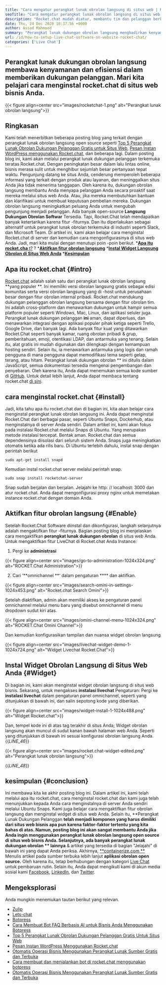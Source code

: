 ```yaml
---
title: "Cara mengatur perangkat lunak obrolan langsung di situs web | Rocket.chat" 
seoTitle: "Cara mengatur perangkat lunak obrolan langsung di situs web | Rocket.chat" 
description: "Rocket.chat mudah diatur, membantu tim dan pelanggan berkomunikasi secara efisien. Perangkat lunak obrolan langsung ini adalah open-source, cross-platform, dan hosting sendiri." 
date: Thu, 24 Dec 2020 10:37:56 +0000
author: Assad Mahmood
summary: "Perangkat lunak dukungan obrolan langsung menghadirkan kenyamanan dan efisiensi dalam memberikan dukungan pelanggan. Mari kita pelajari cara menginstal rocket.chat di situs web bisnis Anda." 
url: /id/how-to-setup-live-chat-software-on-website-rocket-chat/
categories: ['Live Chat']
---
```


## Perangkat lunak dukungan obrolan langsung membawa kenyamanan dan efisiensi dalam memberikan dukungan pelanggan. Mari kita pelajari cara menginstal rocket.chat di situs web bisnis Anda.

{{< figure align=center src="images/rocketchat-1.png" alt="Perangkat lunak obrolan langsung">}}


## Ringkasan
Kami telah menerbitkan beberapa posting blog yang terkait dengan perangkat lunak obrolan langsung open source seperti [Top 5 Perangkat Lunak Obrolan Dukungan Pelanggan Gratis untuk Situs Web][1], [Pesan Instan WordPress menggunakan Rocket.chat][2], dan beberapa lagi. Dalam posting blog ini, kami akan melalui perangkat lunak dukungan pelanggan terkemuka teratas Rocket.chat. Dengan peningkatan besar dalam lalu lintas online, bisnis merasa sulit untuk menghibur sejumlah besar pertanyaan tepat waktu. Pengunjung datang ke situs Anda, cenderung memperoleh beberapa informasi yang terkait dengan produk atau layanan, dan meninggalkan situs Anda jika tidak menerima tanggapan. Oleh karena itu, dukungan obrolan langsung membantu Anda menyapa pelanggan Anda secara proaktif saat mereka melalui situs web Anda. Atau, jika mereka membutuhkan bantuan dan klarifikasi untuk membuat keputusan pembelian mereka.
Dukungan obrolan langsung meningkatkan peluang Anda untuk mengubah pengunjung menjadi pelanggan. Ada banyak open-source **Langsung Dukungan Obrolan Softwar**  Tersedia. Tapi, Rocket.Chat telah mendapatkan banyak ketertarikan karena fitur -fiturnya. Dan itu diperlakukan sebagai alternatif untuk perangkat lunak obrolan terkemuka di industri seperti Slack, dan Microsoft Team. Di artikel ini, kami akan belajar cara menginstal Rocket.chat di server dan kemudian cara mengonfigurasinya di situs web Anda. Jadi, mari kita mulai dengan menutupi poin -poin berikut.
  *[**Apa itu rocket.cha**  t?][3]
  ?
  ***[Aktifkan fitur obrolan langsung][5]** 
  ***[Instal Widget Langsung Obrolan di Situs Web Anda][6]** 
  ***[Kesimpulan][7]** 

## Apa itu rocket.chat   {#intro}
[Rocket.chat][8] adalah salah satu dari perangkat lunak obrolan langsung **yang populer **. Ini memiliki versi obrolan langsung gratis sebagai edisi komunitas serta versi obrolan langsung yang di -host untuk perusahaan besar dengan fitur obrolan internal pribadi. Rocket.chat mendukung dukungan pelanggan obrolan langsung bersama dengan fitur obrolan tim. Ini adalah cross-platform dan menawarkan dukungan untuk hampir semua platform populer seperti Windows, Mac, Linux, dan aplikasi seluler juga. Perangkat lunak dukungan pelanggan  **ini**   aman, dapat diperluas, dan menawarkan integrasi dengan aplikasi populer pihak ketiga seperti Trello, Google Drive, dan banyak lagi. Ada banyak fitur kuat yang ditawarkan Rocket.Chat seperti banyak kamar, ruang obrolan pribadi & grup, pemberitahuan, emoji, otentikasi LDAP, dan antarmuka yang tenang. Selain itu, alat gratis ini mudah digunakan dan dilengkapi dengan kemampuan hosting sendiri. Selain itu, ia menawarkan antarmuka yang logis dan ramah pengguna di mana pengguna dapat memodifikasi tema seperti gelap, terang, atau hitam.
Perangkat lunak dukungan obrolan ** ini ditulis dalam JavaScript, semua dokumentasi tersedia mengenai pengembangan dan penyebaran. Oleh karena itu, Anda dapat menemukan semua kode sumber di [GitHub][9]. Untuk detail lebih lanjut, Anda dapat membaca tentang rocket.chat [di sini][10].

## cara menginstal rocket.chat   {#install}
Jadi, kita tahu apa itu rocket.chat dan di bagian ini, kita akan belajar cara menginstal perangkat lunak obrolan langsung ini. Anda dapat menginstal Rocket.Chat dari berbagai pasar, seperti Ubuntu Snaps, Dockerhub, atau menginstalnya di server Anda sendiri. Dalam artikel ini, kami akan fokus pada instalasi Rocket.chat melalui Snaps di Ubuntu. Yang merupakan metode instalasi tercepat.
Bentak aman. Rocket.chat dan semua dependensinya diisolasi dari seluruh sistem Anda. Snaps juga meningkatkan otomatis ketika ada rilis baru.
Di Ubuntu terlebih dahulu, instal snap dengan perintah berikut
```
sudo apt-get install snapd
```
Kemudian instal rocket.chat server melalui perintah snap.
```
sudo snap install rocketchat-server
```
Snap sudah berjalan dan berjalan. Jelajahi ke http: // localhost: 3000 dan atur rocket.chat. Anda dapat mengonfigurasi proxy nginx untuk memetakan instance rocket.chat dengan domain Anda.

## Aktifkan fitur obrolan langsung   {#Enable}
Setelah Rocket.Chat Software diinstal dan dikonfigurasi, langkah selanjutnya adalah mengaktifkan fitur -fiturnya. Bagian posting blog ini menjelaskan cara mengaktifkan **perangkat lunak dukungan obrolan**  di situs web Anda. Untuk mengaktifkan fitur LiveChat di Rocket.chat Anda Instance:
1. Pergi ke **administrasi** 

{{< figure align=center src="images/go-to-administration-1024x324.png" alt="ROCKET.Chat Administration">}}

2. Cari ‘**omnichannel **‘ dalam pengaturan ****  dan aktifkan.

{{< figure align=center src="images/search-omini-in-settings-1024x453.png" alt="Rocket.chat Search Omini">}}

Setelah diaktifkan, admin akan memiliki akses ke pengaturan panel omnichannel melalui menu baru yang disebut omnichannel di menu dropdown sudut kiri atas.

{{< figure align=center src="images/omini-channel-menu-1024x324.png" alt="ROCKET.Chat Omini Channel">}}

Dan kemudian konfigurasikan tampilan dan nuansa widget obrolan langsung

{{< figure align=center src="images/livechat-widget-demo-1-1024x724.png" alt="Widget Livechat Rocket.Chat">}}


## **Instal Widget Obrolan Langsung di Situs Web Anda** {#Widget}
Di bagian ini, kami akan menginstal widget obrolan langsung di situs web bisnis. Sekarang, untuk mengakses **instalasi livechat**  Pengaturan:
Pergi ke **instalasi livechat**  dalam pengaturan panel omnichannel, seperti yang ditunjukkan di bawah ini, dan salin sepotong kode yang diberikan.

{{< figure align=center src="images/widget-install-1-1024x488.png" alt="Widget Rocket.chat">}}

Dan, tempel kode ini di atas tag terakhir di situs Anda; Widget obrolan langsung akan muncul di sudut kanan bawah halaman web Anda. Seperti yang ditunjukkan di bawah ini sesuai konfigurasi obrolan langsung Anda.
{{_LINE_46_}}

{{< figure align=center src="images/rocket.chat-widget-edited.png" alt="Perangkat lunak obrolan langsung">}}

{{_LINE_48_}}

## kesimpulan   {#conclusion}
Ini membawa kita ke akhir posting blog ini. Dalam artikel ini, kami telah melalui apa itu rocket.chat, cara menginstal rocket.chat dan kami juga telah menunjukkan kepada Anda cara menginstalnya di server Anda sendiri melalui Ubuntu Snaps. Kami juga belajar cara mengaktifkan fitur obrolan langsung dan menginstal widget di situs web Anda. Selain itu, **Perangkat Lunak Dukungan Pelanggan  **telah menjadi komponen yang harus dimiliki dari situs web bisnis apa pun karena faktor-faktor tertentu yang kita bahas di atas. Namun, posting blog ini akan sangat membantu Anda jika Anda ingin menggunakan perangkat lunak obrolan langsung open source di situs web bisnis Anda. Selanjutnya, ada banyak perangkat lunak dukungan obrolan **  lainnya**  & artikel yang tersedia di bagian "Jelajahi" di bawah ini yang dapat Anda periksa.
Akhirnya, [**containerize.com **][11] Menulis artikel pada sumber terbuka lebih lanjut  **aplikasi obrolan open source.**   Oleh karena itu, tetap berhubungan dengan kategori [Live Chat][12] untuk pembaruan rutin. Selain itu, Anda dapat mengikuti kami di akun media sosial kami [Facebook][13], [LinkedIn][14], dan [Twitter][15].

## Mengeksplorasi
Anda mungkin menemukan tautan berikut yang relevan.
  * [Zulip][16]
  * [Lets-chat][17]
  * [Botpress][18]
  * [Cara Membuat Bot FAQ Berbasis AI untuk Bisnis Anda Menggunakan Botpress][19]
  * [Top 5 Perangkat Lunak Obrolan Dukungan Pelanggan Gratis Untuk Situs Web][1]
  * [Pesan Instan WordPress Menggunakan Rocket.chat][2]
  * [Otomatis Operasi Bisnis Menggunakan Perangkat Lunak Sumber Gratis dan Terbuka][20]
  * [Cara membuat dan menjalankan bot di rocket.chat menggunakan botpress][21]
  * [Otomatis Operasi Bisnis Menggunakan Perangkat Lunak Sumber Gratis dan Terbuka][20]

  
[1]: https://blog.containerize.com/live-chat/top-5-free-customer-support-chat-software-for-website/
[2]: https://blog.containerize.com/blogging/instantly-communicate-with-customers-using-wordpress-and-rocket-chat/
[3]: #intro
[4]: #install
[5]: #enable
[6]: #widget
[7]: #conclusion
[8]: https://products.containerize.com/live-chat/rocketchat/
[9]: https://github.com/RocketChat/Rocket.Chat
[10]: https://products.containerize.com/live-chat/rocketchat
[11]: https://www.containerize.com/
[12]: https://products.containerize.com/live-chat/
[13]: https://web.facebook.com/containerize
[14]: https://www.linkedin.com/company/containerize/
[15]: https://twitter.com/containerize_co
[16]: https://products.containerize.com/live-chat/zulip/
[17]: https://products.containerize.com/live-chat/lets-chat/
[18]: https://products.containerize.com/live-chat/botpress/
[19]: https://blog.containerize.com/live-chat/how-to-create-an-ai-based-faq-bot-for-your-business-using-botpress/
[20]: https://blog.containerize.com/blogging/automate-business-operations-using-open-source-software/
[21]: https://blog.containerize.com/live-chat/how-to-create-and-run-a-bot-in-rocket-chat-using-botpress/
